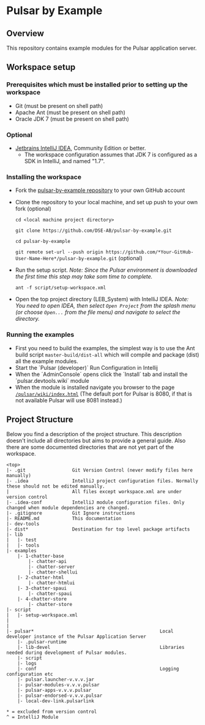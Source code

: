Pulsar by Example
=================

Overview
--------
This repository contains example modules for the Pulsar application server.

Workspace setup
---------------
### Prerequisites which must be installed prior to setting up the workspace
* Git (must be present on shell path)
* Apache Ant (must be present on shell path)
* Oracle JDK 7 (must be present on shell path)

### Optional
* [Jetbrains IntelliJ IDEA](https://www.jetbrains.com/idea), Community Edition or better.
    * The workspace configuration assumes that JDK 7 is configured as a SDK in IntelliJ, and named "1.7".

### Installing the workspace
* Fork the [pulsar-by-example repository](https://github.com/DSE-AB/pulsar-by-example) to your own GitHub account
* Clone the repository to your local machine, and set up push to your own fork (optional)

    `cd <local machine project directory>`
    
    `git clone https://github.com/DSE-AB/pulsar-by-example.git`
    
    `cd pulsar-by-example`
    
    `git remote set-url --push origin https://github.com/*Your-GitHub-User-Name-Here*/pulsar-by-example.git` (optional)
    
* Run the setup script. *Note: Since the Pulsar environment is downloaded the first time this step 
may take som time to complete.*

    `ant -f script/setup-workspace.xml`
    
* Open the top project directory (LEB_System) with IntelliJ IDEA. *Note: You need to open IDEA, then 
select `Open Project` from the splash menu (or choose `Open...` from the file menu) and navigate to select the directory.*

### Running the examples
* First you need to build the examples, the simplest way is to use the Ant build script `master-build/dist-all` which will compile and package (dist) all the example modules.
* Start the ´Pulsar (developer)` Run Configuration in Intellij
* When the ´AdminConsole´ opens click the ´Install´ tab and install the ´pulsar.devtools.wiki´ module
* When the module is installed navigate you browser to the page [`/pulsar/wiki/index.html`](http://localhost:8080/pulsar/wiki/index.html) (The default port for Pulsar is 8080, if that is not available Pulsar will use 8081 instead.) 

    
Project Structure
-----------------
Below you find a description of the project structure. This description doesn't include all directories but aims to 
provide a general guide. Also there are some documented directories that are not yet part of the workspace.

    <top>
    |- .git                 Git Version Control (never modify files here manually)
    |- .idea                IntelliJ project configuration files. Normally these should not be edited manually.
    |                       All files except workspace.xml are under version control
    |- .idea-conf           IntelliJ module configuration files. Only changed when module dependencies are changed.
    |- .gitignore           Git Ignore instructions
    |- README.md            This documentation
    |- dev-tools
    |- dist*                Destination for top level package artifacts
    |- lib
    |   |- test
    |   |- tools
    |- examples
        |- 1-chatter-base
            |- chatter-api
            |- chatter-server
            |- chatter-shellui
        |- 2-chatter-html
            |- chatter-htmlui
        |- 3-chatter-spaui
            |- chatter-spaui
        |- 4-chatter-store
            |- chatter-store
    |- script
    |   |- setup-workspace.xml
    |   
    |   
    |- pulsar*                                              Local developer instance of the Pulsar Application Server
        |- .pulsar-runtime
        |- lib-devel                                        Libraries needed during development of Pulsar modules.
        |- script
        |- logs
        |- conf                                             Logging configuration etc
        |- pulsar.launcher-v.v.v.jar    
        |- pulsar-modules-v.v.v.pulsar 
        |- pulsar-apps-v.v.v.pulsar 
        |- pulsar-endorsed-v.v.v.pulsar
        |- local-dev-link.pulsarlink
    
    * = excluded from version control
    ^ = IntelliJ Module